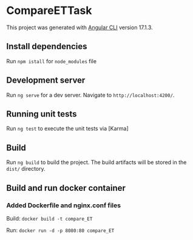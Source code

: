 # CompareETTask
This project was generated with [Angular CLI](https://github.com/angular/angular-cli) version 17.1.3.

## Install dependencies
Run `npm istall` for `node_modules` file

## Development server
Run `ng serve` for a dev server. Navigate to `http://localhost:4200/`.

## Running unit tests
Run `ng test` to execute the unit tests via [Karma]

## Build
Run `ng build` to build the project. The build artifacts will be stored in the `dist/` directory.

## Build and run docker container
### Added Dockerfile and nginx.conf files 
Build: `docker build -t compare_ET`

Run: `docker run -d -p 8080:80 compare_ET`
